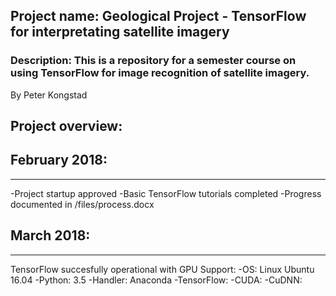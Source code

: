 ## Project name: Geological Project - TensorFlow for interpretating satellite imagery
### Description: This is a repository for a semester course on using TensorFlow for image recognition of satellite imagery.

By Peter Kongstad

## Project overview:

## February 2018:
----------------------------------------------------
-Project startup approved
-Basic TensorFlow tutorials completed
-Progress documented in /files/process.docx


## March 2018:
----------------------------------------------------
TensorFlow succesfully operational with GPU Support:
-OS: Linux Ubuntu 16.04
-Python: 3.5
-Handler: Anaconda
-TensorFlow:
-CUDA: 
-CuDNN:



